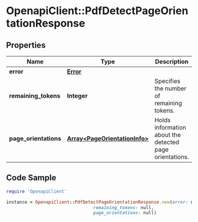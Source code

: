 # OpenapiClient::PdfDetectPageOrientationResponse

## Properties

Name | Type | Description | Notes
------------ | ------------- | ------------- | -------------
**error** | [**Error**](Error.md) |  | [optional] 
**remaining_tokens** | **Integer** | Specifies the number of remaining tokens. | [optional] 
**page_orientations** | [**Array&lt;PageOrientationInfo&gt;**](PageOrientationInfo.md) | Holds information about the detected page orientations. | [optional] [readonly] 

## Code Sample

```ruby
require 'OpenapiClient'

instance = OpenapiClient::PdfDetectPageOrientationResponse.new(error: null,
                                 remaining_tokens: null,
                                 page_orientations: null)
```


